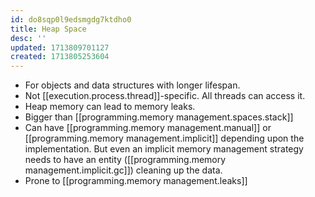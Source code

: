```yaml
---
id: do8sqp0l9edsmgdg7ktdho0
title: Heap Space
desc: ''
updated: 1713809701127
created: 1713805253604
---
```


- For objects and data structures with longer lifespan.
- Not [[execution.process.thread]]-specific. All threads can access it.
- Heap memory can lead to memory leaks.
- Bigger than [[programming.memory management.spaces.stack]]
- Can have [[programming.memory management.manual]] or [[programming.memory management.implicit]] depending upon the implementation. But even an implicit memory management strategy needs to have an entity ([[programming.memory management.implicit.gc]]) cleaning up the data.
- Prone to [[programming.memory management.leaks]]